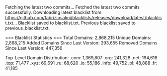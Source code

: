 Fetching the latest two commits...
Fetched the latest two commits successfully.
Downloading latest blacklist from https://github.com/fabriziosalmi/blacklists/releases/download/latest/blacklist.txt...
Blacklist saved to blacklist.txt.
Previous blacklist saved to previous_blacklist.txt.

=== Blacklist Statistics ===
Total Domains: 2,868,215
Unique Domains: 2,868,215
Added Domains Since Last Version: 293,655
Removed Domains Since Last Version: 447,356

Top-Level Domain Distribution:
  .com: 1,369,807
  .org: 241,328
  .net: 194,618
  .top: 71,477
  .xyz: 69,691
  .ru: 68,620
  .io: 55,186
  .info: 49,752
  .pl: 48,888
  .fr: 41,185
